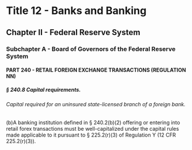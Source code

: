
# Title 12 - Banks and Banking
## Chapter II - Federal Reserve System
### Subchapter A - Board of Governors of the Federal Reserve System
#### PART 240 - RETAIL FOREIGN EXCHANGE TRANSACTIONS (REGULATION NN)
##### § 240.8 Capital requirements.
###### Capital required for an uninsured state-licensed branch of a foreign bank.

(b)A banking institution defined in § 240.2(b)(2) offering or entering into retail forex transactions must be well-capitalized under the capital rules made applicable to it pursuant to § 225.2(r)(3) of Regulation Y (12 CFR 225.2(r)(3)).
